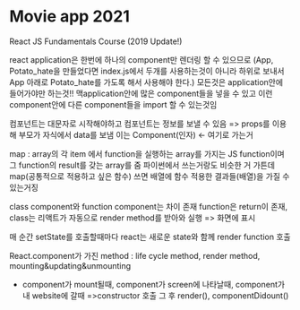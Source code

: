# Movie app 2021

React JS Fundamentals Course (2019 Update!)

react application은 한번에 하나의 component만 렌더링 할 수 있으므로
  (App, Potato_hate을 만들었다면 index.js에서 두개를 사용하는것이 아니라
   하위로 보내서 App 아래로 Potato_hate를 가도록 해서 사용해야 한다.)
모든것은 application안에 들어가야만 하는것!! 
맥application안에 많은 component들을 넣을 수 있고 이런 component안에 다른 component들을 import 할 수 있는것임

컴포넌트는 대문자로 시작해야하고 컴포넌트는 정보를 보낼 수 있음 => props를 이용해 부모가 자식에서 data를 보냄 이는 Component(인자) <- 여기로 가는거

map : array의 각 item 에서 function을 실행하는 array를 가지는 JS function이며 그 function의 result를 갖는 array를 줌
파이썬에서 쓰는거랑도 비슷한 거 가튼데 map(공통적으로 적용하고 싶은 함수) 쓰면    배열에 함수 적용한 결과들(배열)을 가질 수 있는거징

class component와 function component는 차이 존재
function은 return이 존재, class는 리액트가 자동으로 render method를 받아와 실행 => 화면에 표시

매 순간 setState를 호출할때마다 react는 새로운 state와 함께 render function 호출

React.component가 가진 method 
 : life cycle method, render method, mounting&updating&unmounting 

- component가 mount될때, component가 screen에 나타날때, component가 내 website에 갈때 =>constructor 호출 그 후 render(), componentDidount()
